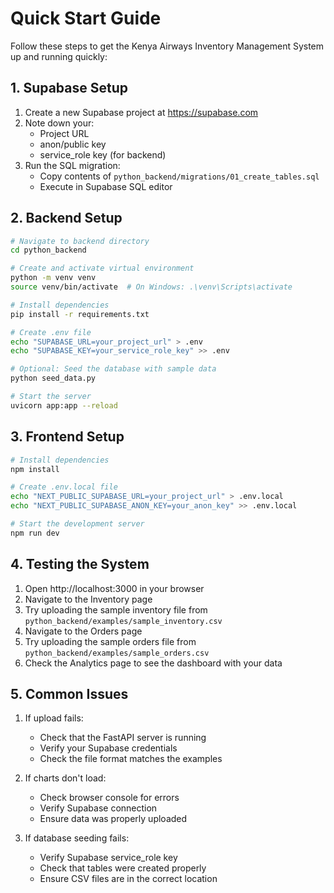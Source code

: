 # Quick Start Guide

Follow these steps to get the Kenya Airways Inventory Management System up and running quickly:

## 1. Supabase Setup

1. Create a new Supabase project at https://supabase.com
2. Note down your:
   - Project URL
   - anon/public key
   - service_role key (for backend)
3. Run the SQL migration:
   - Copy contents of `python_backend/migrations/01_create_tables.sql`
   - Execute in Supabase SQL editor

## 2. Backend Setup

```bash
# Navigate to backend directory
cd python_backend

# Create and activate virtual environment
python -m venv venv
source venv/bin/activate  # On Windows: .\venv\Scripts\activate

# Install dependencies
pip install -r requirements.txt

# Create .env file
echo "SUPABASE_URL=your_project_url" > .env
echo "SUPABASE_KEY=your_service_role_key" >> .env

# Optional: Seed the database with sample data
python seed_data.py

# Start the server
uvicorn app:app --reload
```

## 3. Frontend Setup

```bash
# Install dependencies
npm install

# Create .env.local file
echo "NEXT_PUBLIC_SUPABASE_URL=your_project_url" > .env.local
echo "NEXT_PUBLIC_SUPABASE_ANON_KEY=your_anon_key" >> .env.local

# Start the development server
npm run dev
```

## 4. Testing the System

1. Open http://localhost:3000 in your browser
2. Navigate to the Inventory page
3. Try uploading the sample inventory file from `python_backend/examples/sample_inventory.csv`
4. Navigate to the Orders page
5. Try uploading the sample orders file from `python_backend/examples/sample_orders.csv`
6. Check the Analytics page to see the dashboard with your data

## 5. Common Issues

1. If upload fails:
   - Check that the FastAPI server is running
   - Verify your Supabase credentials
   - Check the file format matches the examples

2. If charts don't load:
   - Check browser console for errors
   - Verify Supabase connection
   - Ensure data was properly uploaded

3. If database seeding fails:
   - Verify Supabase service_role key
   - Check that tables were created properly
   - Ensure CSV files are in the correct location
